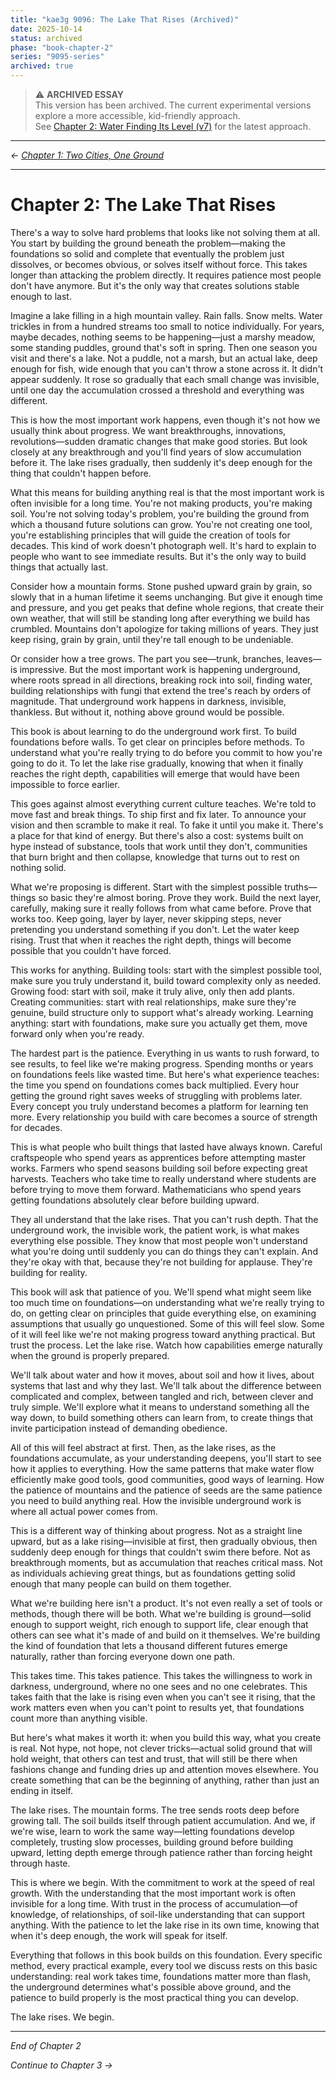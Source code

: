 ```yaml
---
title: "kae3g 9096: The Lake That Rises (Archived)"
date: 2025-10-14
status: archived
phase: "book-chapter-2"
series: "9095-series"
archived: true
---
```


> ⚠️ **ARCHIVED ESSAY**  
> This version has been archived. The current experimental versions explore a more accessible, kid-friendly approach.  
> See [Chapter 2: Water Finding Its Level (v7)](/12025-10/9096-lake-that-rises-v7.html) for the latest approach.

---

*← [Chapter 1: Two Cities, One Ground](/12025-10/9095-two-cities-one-ground-v9.html)*

---

# Chapter 2: The Lake That Rises

There's a way to solve hard problems that looks like not solving them at all. You start by building the ground beneath the problem—making the foundations so solid and complete that eventually the problem just dissolves, or becomes obvious, or solves itself without force. This takes longer than attacking the problem directly. It requires patience most people don't have anymore. But it's the only way that creates solutions stable enough to last.

Imagine a lake filling in a high mountain valley. Rain falls. Snow melts. Water trickles in from a hundred streams too small to notice individually. For years, maybe decades, nothing seems to be happening—just a marshy meadow, some standing puddles, ground that's soft in spring. Then one season you visit and there's a lake. Not a puddle, not a marsh, but an actual lake, deep enough for fish, wide enough that you can't throw a stone across it. It didn't appear suddenly. It rose so gradually that each small change was invisible, until one day the accumulation crossed a threshold and everything was different.

This is how the most important work happens, even though it's not how we usually think about progress. We want breakthroughs, innovations, revolutions—sudden dramatic changes that make good stories. But look closely at any breakthrough and you'll find years of slow accumulation before it. The lake rises gradually, then suddenly it's deep enough for the thing that couldn't happen before.

What this means for building anything real is that the most important work is often invisible for a long time. You're not making products, you're making soil. You're not solving today's problem, you're building the ground from which a thousand future solutions can grow. You're not creating one tool, you're establishing principles that will guide the creation of tools for decades. This kind of work doesn't photograph well. It's hard to explain to people who want to see immediate results. But it's the only way to build things that actually last.

Consider how a mountain forms. Stone pushed upward grain by grain, so slowly that in a human lifetime it seems unchanging. But give it enough time and pressure, and you get peaks that define whole regions, that create their own weather, that will still be standing long after everything we build has crumbled. Mountains don't apologize for taking millions of years. They just keep rising, grain by grain, until they're tall enough to be undeniable.

Or consider how a tree grows. The part you see—trunk, branches, leaves—is impressive. But the most important work is happening underground, where roots spread in all directions, breaking rock into soil, finding water, building relationships with fungi that extend the tree's reach by orders of magnitude. That underground work happens in darkness, invisible, thankless. But without it, nothing above ground would be possible.

This book is about learning to do the underground work first. To build foundations before walls. To get clear on principles before methods. To understand what you're really trying to do before you commit to how you're going to do it. To let the lake rise gradually, knowing that when it finally reaches the right depth, capabilities will emerge that would have been impossible to force earlier.

This goes against almost everything current culture teaches. We're told to move fast and break things. To ship first and fix later. To announce your vision and then scramble to make it real. To fake it until you make it. There's a place for that kind of energy. But there's also a cost: systems built on hype instead of substance, tools that work until they don't, communities that burn bright and then collapse, knowledge that turns out to rest on nothing solid.

What we're proposing is different. Start with the simplest possible truths—things so basic they're almost boring. Prove they work. Build the next layer, carefully, making sure it really follows from what came before. Prove that works too. Keep going, layer by layer, never skipping steps, never pretending you understand something if you don't. Let the water keep rising. Trust that when it reaches the right depth, things will become possible that you couldn't have forced.

This works for anything. Building tools: start with the simplest possible tool, make sure you truly understand it, build toward complexity only as needed. Growing food: start with soil, make it truly alive, only then add plants. Creating communities: start with real relationships, make sure they're genuine, build structure only to support what's already working. Learning anything: start with foundations, make sure you actually get them, move forward only when you're ready.

The hardest part is the patience. Everything in us wants to rush forward, to see results, to feel like we're making progress. Spending months or years on foundations feels like wasted time. But here's what experience teaches: the time you spend on foundations comes back multiplied. Every hour getting the ground right saves weeks of struggling with problems later. Every concept you truly understand becomes a platform for learning ten more. Every relationship you build with care becomes a source of strength for decades.

This is what people who built things that lasted have always known. Careful craftspeople who spend years as apprentices before attempting master works. Farmers who spend seasons building soil before expecting great harvests. Teachers who take time to really understand where students are before trying to move them forward. Mathematicians who spend years getting foundations absolutely clear before building upward.

They all understand that the lake rises. That you can't rush depth. That the underground work, the invisible work, the patient work, is what makes everything else possible. They know that most people won't understand what you're doing until suddenly you can do things they can't explain. And they're okay with that, because they're not building for applause. They're building for reality.

This book will ask that patience of you. We'll spend what might seem like too much time on foundations—on understanding what we're really trying to do, on getting clear on principles that guide everything else, on examining assumptions that usually go unquestioned. Some of this will feel slow. Some of it will feel like we're not making progress toward anything practical. But trust the process. Let the lake rise. Watch how capabilities emerge naturally when the ground is properly prepared.

We'll talk about water and how it moves, about soil and how it lives, about systems that last and why they last. We'll talk about the difference between complicated and complex, between tangled and rich, between clever and truly simple. We'll explore what it means to understand something all the way down, to build something others can learn from, to create things that invite participation instead of demanding obedience.

All of this will feel abstract at first. Then, as the lake rises, as the foundations accumulate, as your understanding deepens, you'll start to see how it applies to everything. How the same patterns that make water flow efficiently make good tools, good communities, good ways of learning. How the patience of mountains and the patience of seeds are the same patience you need to build anything real. How the invisible underground work is where all actual power comes from.

This is a different way of thinking about progress. Not as a straight line upward, but as a lake rising—invisible at first, then gradually obvious, then suddenly deep enough for things that couldn't swim there before. Not as breakthrough moments, but as accumulation that reaches critical mass. Not as individuals achieving great things, but as foundations getting solid enough that many people can build on them together.

What we're building here isn't a product. It's not even really a set of tools or methods, though there will be both. What we're building is ground—solid enough to support weight, rich enough to support life, clear enough that others can see what it's made of and build on it themselves. We're building the kind of foundation that lets a thousand different futures emerge naturally, rather than forcing everyone down one path.

This takes time. This takes patience. This takes the willingness to work in darkness, underground, where no one sees and no one celebrates. This takes faith that the lake is rising even when you can't see it rising, that the work matters even when you can't point to results yet, that foundations count more than anything visible.

But here's what makes it worth it: when you build this way, what you create is real. Not hype, not hope, not clever tricks—actual solid ground that will hold weight, that others can test and trust, that will still be there when fashions change and funding dries up and attention moves elsewhere. You create something that can be the beginning of anything, rather than just an ending in itself.

The lake rises. The mountain forms. The tree sends roots deep before growing tall. The soil builds itself through patient accumulation. And we, if we're wise, learn to work the same way—letting foundations develop completely, trusting slow processes, building ground before building upward, letting depth emerge through patience rather than forcing height through haste.

This is where we begin. With the commitment to work at the speed of real growth. With the understanding that the most important work is often invisible for a long time. With trust in the process of accumulation—of knowledge, of relationships, of soil-like understanding that can support anything. With the patience to let the lake rise in its own time, knowing that when it's deep enough, the work will speak for itself.

Everything that follows in this book builds on this foundation. Every specific method, every practical example, every tool we discuss rests on this basic understanding: real work takes time, foundations matter more than flash, the underground determines what's possible above ground, and the patience to build properly is the most practical thing you can develop.

The lake rises. We begin.

---

*End of Chapter 2*

*Continue to Chapter 3 →*


